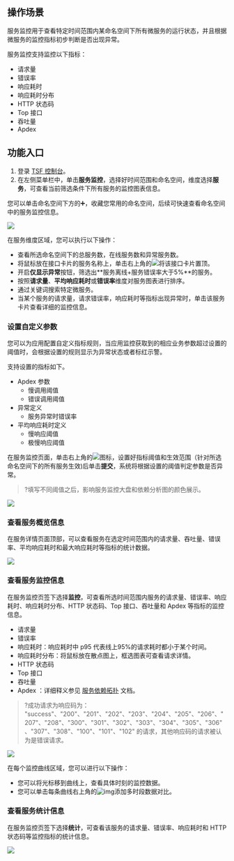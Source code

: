 ## 操作场景

服务监控用于查看特定时间范围内某命名空间下所有微服务的运行状态，并且根据微服务的监控指标初步判断是否出现异常。

服务监控支持监控以下指标：

- 请求量
- 错误率
- 响应耗时
- 响应耗时分布
- HTTP 状态码
- Top 接口
- 吞吐量
- Apdex 



## 功能入口

1. 登录 [TSF 控制台](https://console.cloud.tencent.com/tsf/index)。
2. 在左侧菜单栏中，单击**服务监控**，选择好时间范围和命名空间，维度选择**服务**，可查看当前筛选条件下所有服务的监控图表信息。
<dx-alert infotype="explain" title="">
您可以单击命名空间下方的➕，收藏您常用的命名空间，后续可快速查看命名空间中的服务监控信息。
</dx-alert>

![](https://qcloudimg.tencent-cloud.cn/raw/26c22f730c46019be9a74ff450936e88.png)

在服务维度区域，您可以执行以下操作：

 - 查看所选命名空间下的总服务数，在线服务数和异常服务数。
 - 将鼠标放在接口卡片的服务名称上，单击右上角的![](https://qcloudimg.tencent-cloud.cn/raw/6bc0a1003da8cb84026fa5ce8b7e2f11.png)将该接口卡片置顶。
 - 开启**仅显示异常**按钮，筛选出**服务离线+服务错误率大于5%**的服务。
 - 按照**请求量**、**平均响应耗时**或**错误率**维度对服务图表进行排序。
 - 通过关键词搜索特定微服务。
 - 当某个服务的请求量，请求错误率，响应耗时等指标出现异常时，单击该服务卡片查看详细的监控信息。





### 设置自定义参数

您可以为应用配置自定义指标规则，当应用监控获取到的相应业务参数超过设置的阈值时，会根据设置的规则显示为异常状态或者标红示警。

支持设置的指标如下。

- Apdex 参数
  - 慢调用阈值
  - 错误调用阈值
- 异常定义
  - 服务异常时错误率
- 平均响应耗时定义
  - 慢响应阈值
  - 极慢响应阈值

在服务监控页面，单击右上角的![](https://qcloudimg.tencent-cloud.cn/raw/97302e158516f2a8f5a34f4e51c5618e.png)图标，设置好指标阈值和生效范围（针对所选命名空间下的所有服务生效)后单击**提交**，系统将根据设置的阈值判定参数是否异常。

> ?填写不同阈值之后，影响服务监控大盘和依赖分析图的颜色展示。

![](https://qcloudimg.tencent-cloud.cn/raw/ddeb04d850dfb329ea0254d923ccf5c7.png)







### 查看服务概览信息

在服务详情页面顶部，可以查看服务在选定时间范围内的请求量、吞吐量、错误率、平均响应耗时和最大响应耗时等指标的统计数据。

![](https://qcloudimg.tencent-cloud.cn/raw/b5b99045343455afc539a66005a0b048.png)

### 查看服务监控信息

在服务监控页签下选择**监控**，可查看所选时间范围内服务的请求量、错误率、响应耗时、响应耗时分布、HTTP 状态码、Top 接口、吞吐量和 Apdex 等指标的监控信息。

- 请求量
- 错误率
- 响应耗时：响应耗时中 p95 代表线上95%的请求耗时都小于某个时间。
- 响应耗时分布：将鼠标放在散点图上，框选图表可查看请求详情。
- HTTP 状态码
- Top 接口
- 吞吐量
- Apdex ：详细释义参见 [服务依赖拓扑](https://cloud.tencent.com/document/product/649/15544#.E5.8F.AF.E8.A7.86.E5.8C.96.E5.8F.82.E8.80.83) 文档。
> ?成功请求为响应码为： "success"、"200"、"201"、"202"、"203"、"204"、"205"、"206"、"207"、"208"、"300"、"301"、"302"、"303"、"304"、"305"、"306"、"307"、"308"、"100"、"101"、"102" 的请求，其他响应码的请求被认为是错误请求。
>

![](https://qcloudimg.tencent-cloud.cn/raw/4dff5567d98009826a6fca8644840dd6.png)

在每个监控曲线区域，您可以进行以下操作：

- 您可以将光标移到曲线上，查看具体时刻的监控数据。
- 您可以单击每条曲线右上角的![img](https://main.qcloudimg.com/raw/7d2ae79ec8e992ec9252d909e74423e9.png)添加多时段数据对比。

### 查看服务统计信息

在服务监控页签下选择**统计**，可查看该服务的请求量、错误率、响应耗时和 HTTP 状态码等监控指标的统计信息。

![](https://main.qcloudimg.com/raw/f03c0fcab5ae09703aa47764580253d9.png)
